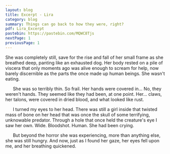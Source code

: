 ```yaml
---
layout: blog
title: Excerpt - Lira
category: blog
summary: Things can go back to how they were, right?
pdf: Lira_Excerpt
pastebin: https://pastebin.com/MQWC8Tjs
nextPage: 1
previousPage: 1
---
```


She was completely still, save for the rise and fall of her small frame as she breathed deep, panting like an exhausted dog. Her body rested on a pile of viscera that only moments ago was alive enough to scream for help, now barely discernible as the parts the once made up human beings. She wasn't eating.

&nbsp;&nbsp;&nbsp;&nbsp;&nbsp;&nbsp;She was so terribly thin. So frail. Her hands were covered in... No, they weren't hands. They seemed like they had been, at one point. Her... claws, her talons, were covered in dried blood, and what looked like rust.

&nbsp;&nbsp;&nbsp;&nbsp;&nbsp;&nbsp;I turned my eyes to her head. There was still a girl inside that twisted mass of bone on her head that was once the skull of some terrifying, unknowable predator. Through a hole that once held the creature's eye I saw her own. Wide. Bloodshot. Human. She had been crying.

&nbsp;&nbsp;&nbsp;&nbsp;&nbsp;&nbsp;But beyond the horror she was experiencing, more than anything else, she was still hungry. And now, just as I found her gaze, her eyes fell upon me, and her breathing quickened.